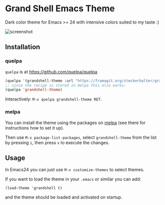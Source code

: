 # Grand Shell Emacs Theme #

Dark color theme for Emacs >= 24 with intensive colors suited to my taste :)

![screenshot](https://framagit.org/steckerhalter/grandshell-theme/raw/master/grandshell-theme.png)

## Installation ##

### quelpa

`quelpa` is at https://github.com/quelpa/quelpa

```lisp
(quelpa '(grandshell-theme :url "https://framagit.org/steckerhalter/grandshell-theme.git" :fetcher git))
;; since the recipe is stored in melpa this also works:
(quelpa 'grandshell-theme)
```
Interactively: `M-x quelpa grandshell-theme RET`.

### melpa

You can install the theme using the packages on [melpa](https://melpa.org/) (see there for instructions how to set it up).

Then use `M-x package-list-packages`, select `grandshell-theme` from
the list by pressing `i`, then press `x` to execute the changes.

## Usage

In Emacs24 you can just use `M-x customize-themes` to select themes.

If you want to load the theme in your `.emacs` or similar you can add:

    (load-theme 'grandshell t)

and the theme should be loaded and activated on startup.
